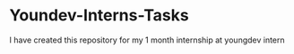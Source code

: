 # Youndev-Interns-Tasks
 I have created this repository for my 1 month internship at youngdev intern
